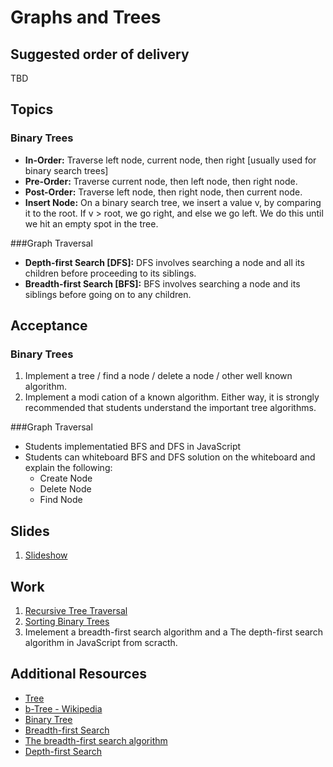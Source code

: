 # Graphs and Trees

## Suggested order of delivery
TBD

## Topics
### Binary Trees
* **In-Order:** Traverse left node, current node, then right [usually used for binary search trees]
* **Pre-Order:** Traverse current node, then left node, then right node.
* **Post-Order:** Traverse left node, then right node, then current node.
* **Insert Node:** On a binary search tree, we insert a value v, by comparing it to the root. If v > root, we go right, and else we go left. We do this until we hit an empty spot in the tree.

###Graph Traversal
* **Depth-first Search [DFS]:** DFS involves searching a node and all its children before proceeding to its siblings.
* **Breadth-first Search [BFS]:** BFS involves searching a node and its siblings before going on to any children.

## Acceptance
### Binary Trees
1. Implement a tree / find a node / delete a node / other well known algorithm.
2. Implement a modi cation of a known algorithm.
Either way, it is strongly recommended that students understand the important tree algorithms.

###Graph Traversal
- Students implementatied BFS and DFS in JavaScript
- Students can whiteboard BFS and DFS solution on the whiteboard and explain the following:
  - Create Node
  - Delete Node
  - Find Node

## Slides
1. [Slideshow](https://github.com/DevLeague/slides-Intro-to-OOP/)

## Work
1. [Recursive Tree Traversal](https://github.com/devleague/recursive_tree_traversal)
1. [Sorting Binary Trees](https://github.com/devleague/Sorting-B-Tree)
1. Imelement a breadth-first search algorithm and a The depth-first search algorithm in JavaScript from scracth.

## Additional Resources
* [Tree](https://en.wikipedia.org/wiki/Tree_(data_structure))
* [b-Tree - Wikipedia](https://en.wikipedia.org/wiki/B-tree)
* [Binary Tree](https://en.wikipedia.org/wiki/Binary_tree)
* [Breadth-first Search](https://en.wikipedia.org/wiki/Breadth-first_search)
* [The breadth-first search algorithm](https://www.khanacademy.org/computing/computer-science/algorithms/breadth-first-search/a/the-breadth-first-search-algorithm)
* [Depth-first Search](https://en.wikipedia.org/wiki/Depth-first_search)